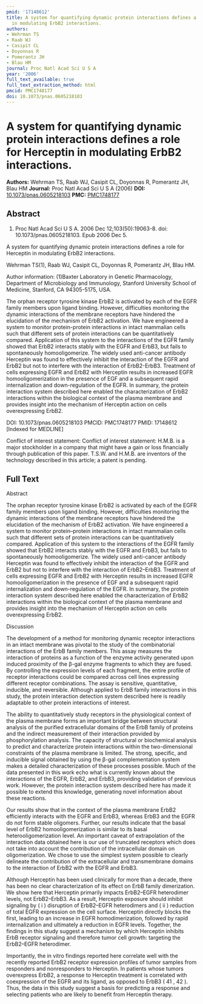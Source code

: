 ```yaml
---
pmid: '17148612'
title: A system for quantifying dynamic protein interactions defines a role for Herceptin
  in modulating ErbB2 interactions.
authors:
- Wehrman TS
- Raab WJ
- Casipit CL
- Doyonnas R
- Pomerantz JH
- Blau HM
journal: Proc Natl Acad Sci U S A
year: '2006'
full_text_available: true
full_text_extraction_method: html
pmcid: PMC1748177
doi: 10.1073/pnas.0605218103
---
```


# A system for quantifying dynamic protein interactions defines a role for Herceptin in modulating ErbB2 interactions.
**Authors:** Wehrman TS, Raab WJ, Casipit CL, Doyonnas R, Pomerantz JH, Blau HM
**Journal:** Proc Natl Acad Sci U S A (2006)
**DOI:** [10.1073/pnas.0605218103](https://doi.org/10.1073/pnas.0605218103)
**PMC:** [PMC1748177](https://www.ncbi.nlm.nih.gov/pmc/articles/PMC1748177/)

## Abstract

1. Proc Natl Acad Sci U S A. 2006 Dec 12;103(50):19063-8. doi: 
10.1073/pnas.0605218103. Epub 2006 Dec 5.

A system for quantifying dynamic protein interactions defines a role for 
Herceptin in modulating ErbB2 interactions.

Wehrman TS(1), Raab WJ, Casipit CL, Doyonnas R, Pomerantz JH, Blau HM.

Author information:
(1)Baxter Laboratory in Genetic Pharmacology, Department of Microbiology and 
Immunology, Stanford University School of Medicine, Stanford, CA 94305-5175, 
USA.

The orphan receptor tyrosine kinase ErbB2 is activated by each of the EGFR 
family members upon ligand binding. However, difficulties monitoring the dynamic 
interactions of the membrane receptors have hindered the elucidation of the 
mechanism of ErbB2 activation. We have engineered a system to monitor 
protein-protein interactions in intact mammalian cells such that different sets 
of protein interactions can be quantitatively compared. Application of this 
system to the interactions of the EGFR family showed that ErbB2 interacts stably 
with the EGFR and ErbB3, but fails to spontaneously homooligomerize. The widely 
used anti-cancer antibody Herceptin was found to effectively inhibit the 
interaction of the EGFR and ErbB2 but not to interfere with the interaction of 
ErbB2-ErbB3. Treatment of cells expressing EGFR and ErbB2 with Herceptin results 
in increased EGFR homooligomerization in the presence of EGF and a subsequent 
rapid internalization and down-regulation of the EGFR. In summary, the protein 
interaction system described here enabled the characterization of ErbB2 
interactions within the biological context of the plasma membrane and provides 
insight into the mechanism of Herceptin action on cells overexpressing ErbB2.

DOI: 10.1073/pnas.0605218103
PMCID: PMC1748177
PMID: 17148612 [Indexed for MEDLINE]

Conflict of interest statement: Conflict of interest statement: H.M.B. is a 
major stockholder in a company that might have a gain or loss financially 
through publication of this paper. T.S.W. and H.M.B. are inventors of the 
technology described in this article; a patent is pending.

## Full Text

Abstract

The orphan receptor tyrosine kinase ErbB2 is activated by each of the EGFR family members upon ligand binding. However, difficulties monitoring the dynamic interactions of the membrane receptors have hindered the elucidation of the mechanism of ErbB2 activation. We have engineered a system to monitor protein–protein interactions in intact mammalian cells such that different sets of protein interactions can be quantitatively compared. Application of this system to the interactions of the EGFR family showed that ErbB2 interacts stably with the EGFR and ErbB3, but fails to spontaneously homooligomerize. The widely used anti-cancer antibody Herceptin was found to effectively inhibit the interaction of the EGFR and ErbB2 but not to interfere with the interaction of ErbB2–ErbB3. Treatment of cells expressing EGFR and ErbB2 with Herceptin results in increased EGFR homooligomerization in the presence of EGF and a subsequent rapid internalization and down-regulation of the EGFR. In summary, the protein interaction system described here enabled the characterization of ErbB2 interactions within the biological context of the plasma membrane and provides insight into the mechanism of Herceptin action on cells overexpressing ErbB2.

Discussion

The development of a method for monitoring dynamic receptor interactions in an intact membrane was pivotal to the study of the combinatorial interactions of the ErbB family members. This assay measures the interaction of proteins as a function of the enzyme activity generated upon induced proximity of the β-gal enzyme fragments to which they are fused. By controlling the expression levels of each fragment, the entire profile of receptor interactions could be compared across cell lines expressing different receptor combinations. The assay is sensitive, quantitative, inducible, and reversible. Although applied to ErbB family interactions in this study, the protein interaction detection system described here is readily adaptable to other protein interactions of interest.

The ability to quantitatively study receptors in the physiological context of the plasma membrane forms an important bridge between structural analysis of the purified extracellular domains of the ErbB family of proteins and the indirect measurement of their interaction provided by phosphorylation analysis. The capacity of structural or biochemical analysis to predict and characterize protein interactions within the two-dimensional constraints of the plasma membrane is limited. The strong, specific, and inducible signal obtained by using the β-gal complementation system makes a detailed characterization of these processes possible. Much of the data presented in this work echo what is currently known about the interactions of the EGFR, ErbB2, and ErbB3, providing validation of previous work. However, the protein interaction system described here has made it possible to extend this knowledge, generating novel information about these reactions.

Our results show that in the context of the plasma membrane ErbB2 efficiently interacts with the EGFR and ErbB3, whereas ErbB3 and the EGFR do not form stable oligomers. Further, our results indicate that the basal level of ErbB2 homooligomerization is similar to its basal heterooligomerization level. An important caveat of extrapolation of the interaction data obtained here is our use of truncated receptors which does not take into account the contribution of the intracellular domain on oligomerization. We chose to use the simplest system possible to clearly delineate the contribution of the extracellular and transmembrane domains to the interaction of ErbB2 with the EGFR and ErbB3.

Although Herceptin has been used clinically for more than a decade, there has been no clear characterization of its effect on ErbB family dimerization. We show here that Herceptin primarily impacts ErbB2–EGFR heterodimer levels, not ErbB2–ErbB3. As a result, Herceptin exposure should inhibit signaling by ( i ) disruption of ErbB2–EGFR heterodimers and ( ii ) reduction of total EGFR expression on the cell surface. Herceptin directly blocks the first, leading to an increase in EGFR homodimerization, followed by rapid internalization and ultimately a reduction in EGFR levels. Together, the findings in this study suggest a mechanism by which Herceptin inhibits ErbB receptor signaling and therefore tumor cell growth: targeting the ErbB2–EGFR heterodimer.

Importantly, the in vitro findings reported here correlate well with the recently reported ErbB2 receptor expression profiles of tumor samples from responders and nonresponders to Herceptin. In patients whose tumors overexpress ErbB2, a response to Herceptin treatment is correlated with coexpression of the EGFR and its ligand, as opposed to ErbB3 ( 41 , 42 ). Thus, the data in this study suggest a basis for predicting a response and selecting patients who are likely to benefit from Herceptin therapy.
